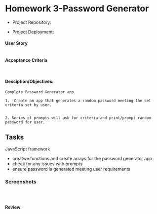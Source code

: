 # Homework 3-Password Generator

- Project Repository: 

- Project Deployment:  



#### User Story
```

```


#### Acceptance Criteria

```


```

#### Desciption/Objectives:

```
Complete Password Generator app

1.  Create an app that generates a random password meeting the set criteria set by user.


2. Series of prompts will ask for criteria and print/prompt random password for user.

```


## Tasks

JavaScript framework 
- creatwe functions and create arrays for the password generator app
- check for any issues with prompts
- ensure password is generated meeting user requirements



### Screenshots
```



```

#### Review
```

```